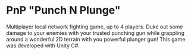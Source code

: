 # PnP "Punch N Plunge"
Multiplayer local network fighting game, up to 4 players. Duke out some damage to your enemies with your trusted punching gun while grappling around a wonderful 2D terrain with you powerful plunger gun! This game was developed with Unity C#.
